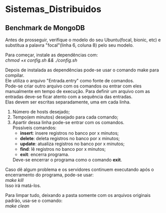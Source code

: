 <h1> Sistemas_Distribuidos </h1>
<h2> Benchmark de MongoDB </h2>

<p> Antes de prosseguir, verifique o modelo do seu Ubuntu(focal, bionic, etc) e substitua a palavra "focal"(linha 6, coluna 8) pelo seu modelo. </p>

<p>
   Para começar, instale as dependências com: <br />
  <em> chmod +x config.sh && ./config.sh </em>
</p>

<p>
  Depois de instalada as dependências pode-se usar o comando make para compilar. <br />
  Ele utiliza o arquivo "Entrada.entry" como fonte de comandos. <br />
  Pode-se criar outro arquivo com os comandos ou entrar com eles manualmente em tempo de execução.
</p.

<p>
  Para definir um arquivo com as entradas deve-se ficar atento com a sequência das entradas. <br />
  Elas devem ser escritas separadamente, uma em cada linha.
</p>

<ol>
  <li> Número de hosts desejado;</li>
  <li> Tempo(em minutos) desejado para cada comando;</li>
  <li> Apartir dessa linha pode-se entrar com os comandos. <br />
  Possíveis comandos:
    <ul>
      <li> <strong>insert</strong>: insere registros no banco por x minutos;</li>
    <li> <strong>delete</strong>: deleta registros no banco por x minutos;</li>
    <li> <strong>update</strong>: atualiza registros no banco por x minutos;</li>
    <li> <strong>find</strong>: lê registros no banco por x minutos;</li>
    <li> <strong>exit</strong>: encerra programa.</li>
    </ul>
    </li>
 Deve-se encerrar o programa como o comando <strong>exit</strong>.
  </ol>

<p>
  Caso dê algum problema e os servidores continuem executando após o encerramento do programa, pode-se usar: <br />
  <em> make kill </em> <br />
  Isso irá matá-los.
</p>

<p>
  Para limpar tudo, deixando a pasta somente com os arquivos originais padrão, usa-se o comando: <br />
  <em> make clean </em>
</p>
